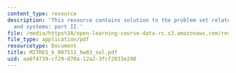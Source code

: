```yaml
---
content_type: resource
description: 'This resource contains solution to the problem set related to signals
  and systems: part II.'
file: /media/https%3A/open-learning-course-data-rc.s3.amazonaws.com/res-6-007-signals-and-systems-spring-2011/aa6f4739cf29d78a12a23fcf2033e298_MITRES_6_007S11_hw03_sol.pdf
file_type: application/pdf
resourcetype: Document
title: MITRES_6_007S11_hw03_sol.pdf
uid: aa6f4739-cf29-d78a-12a2-3fcf2033e298
---
```

